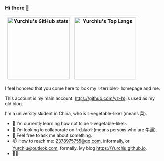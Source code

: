 ### Hi there 👋


|<img src="https://github-readme-stats.vercel.app/api?username=Yurchiu&theme=radical&show_icons=true" alt="Yurchiu's GitHub stats" height="200px" />|<img src="https://github-readme-stats.vercel.app/api/top-langs/?username=Yurchiu&&layout=compact&theme=radical" alt="Yurchiu's Top Langs" height="200px" />|
| :--: | :--: |

I feel honored that you come here to look my ✨terrible✨ homepage and me.

This account is my main account. <https://github.com/yz-hs> is used as my old blog.

I'm a university student in China, who is ✨vegetable-like✨(means 菜).

- 🌱 I’m currently learning how not to be ✨vegetable-like✨.
- 👯 I’m looking to collaborate on ✨dalao✨(means persons who are 牛逼).
- 💬 Feel free to ask me about something.
- 📫 How to reach me: 2378975755@qq.com, informally, or Yurchiu@outlook.com, formally. My blog https://Yurchiu.github.io.
- 🏳️‍⚧️

